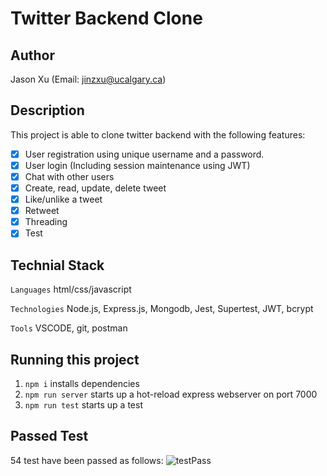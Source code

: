 # Twitter Backend Clone

## Author

Jason Xu (Email: jinzxu@ucalgary.ca)

## Description

This project is able to clone twitter backend with the following features:

- [x] User registration using unique username and a password.<br>
- [x] User login (Including session maintenance using JWT)<br>
- [x] Chat with other users<br>
- [x] Create, read, update, delete tweet<br>
- [x] Like/unlike a tweet<br>
- [x] Retweet<br>
- [x] Threading<br>
- [x] Test<br>

## Technial Stack

`Languages` html/css/javascript

`Technologies` Node.js, Express.js, Mongodb, Jest, Supertest, JWT, bcrypt

`Tools` VSCODE, git, postman

## Running this project

1. `npm i` installs dependencies
2. `npm run server` starts up a hot-reload express webserver on port 7000
3. `npm run test` starts up a test

## Passed Test

54 test have been passed as follows:
![testPass](https://user-images.githubusercontent.com/104885642/174510423-67b38fc3-67c8-4d73-9df9-fdd1c274371f.png)
